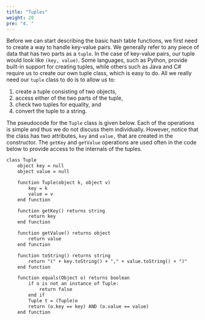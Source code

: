 ```yaml
---
title: "Tuples"
weight: 20
pre: "4. "
---
```

Before we can start describing the basic hash table functions, we first need to create a way to handle key-value pairs. We generally refer to any piece of data that has two parts as a `tuple`. In the case of key-value pairs, our tuple would look like `(key, value)`. Some languages, such as Python, provide built-in support for creating tuples, while others such as Java and C# require us to create our own tuple class, which is easy to do. All we really need our `tuple` class to do is to allow us to:

1. create a tuple consisting of two objects,
2. access either of the two parts of the tuple,
3. check two tuples for equality, and
4. convert the tuple to a string.

The pseudocode for the `Tuple` class is given below. Each of the operations is simple and thus we do not discuss them individually. However, notice that the class has two attributes, `key` and `value,` that are created in the constructor. The `getKey` and `getValue` operations are used often in the code below to provide access to the internals of the tuples.

```tex
class Tuple	
    object key = null
    object value = null

    function Tuple(object k, object v)
        key = k
        value = v
    end function

    function getKey() returns string
        return key
    end function

    function getValue() returns object
        return value
    end function

    function toString() returns string
        return "(" + key.toString() + "," + value.toString() + ")"
    end function

    function equals(Object o) returns boolean
        if o is not an instance of Tuple:
            return false
        end if
        Tuple t = (Tuple)o
        return (o.key == key) AND (o.value == value)
    end function
```

